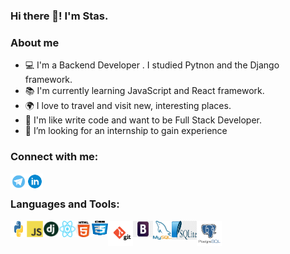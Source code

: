 ### Hi there 👋! I'm Stas.

### About me

- 💻 I'm a Backend Developer . I studied Pytnon and the Django framework.
- 📚 I'm currently learning JavaScript and React framework.
- 🌍 I love to travel and visit new, interesting places.
- 🤩 I'm like write code and want to be Full Stack Developer.
- 🤔 I’m looking for an internship to gain experience

### Connect with me:

[<img align="left" alt="Pepperhotmsk | Telegram" width="26px" src="icons/telegram.jpg">][telegram]
[<img align="left" alt="Pepperhotmsk | Linkedin" width="26px" src="icons/linkedin.png">][linkedin]

<br />

### Languages and Tools:

<img align="left" alt="Python" width="26" height="26" src="icons/python.png" />
<img align="left" alt="JavaScript" width="26" height="26" src="icons/js.png" />
<img align="left" alt="Django" width="26" height="26" src="icons/django.png" />
<img align="left" alt="React" width="26" height="26" src="icons/react.png" />
<img align="left" alt="HTML" width="26"  height="26" src="icons/html5.png" />
<img align="left" alt="CSS" width="26" height="23" src="icons/css3.png" />
<img align="left" alt="Git" width="40" height="40" src="icons/git.png" />
<img align="left" alt="Bootstrap" width="32" height="26" src="icons/bootstrap.png" />
<img align="left" alt="MySQL" width="30" height="30" src="icons/mysql.png" />
<img align="left" alt="SQLite" width="40" height="30" src="icons/sqlite.jpg" />
<img align="left" alt="PostgreSQL" width="40" height="40" src="icons/postgresql.png" />

<br />

[telegram]: https://t.me/pepperhotmsk
[linkedin]: https://www.linkedin.com/in/stanislav-ocunev-203106238/
